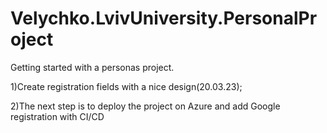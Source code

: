 # Velychko.LvivUniversity.PersonalProject
Getting started with a personas project.

1)Create registration fields with a nice design(20.03.23);

2)The next step is to deploy the project on Azure and add Google registration with CI/CD
